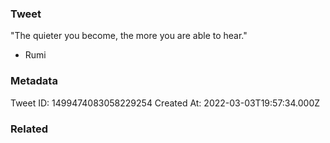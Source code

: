 ### Tweet
"The quieter you become, the more you are able to hear."

- Rumi

### Metadata
Tweet ID: 1499474083058229254
Created At: 2022-03-03T19:57:34.000Z

### Related

